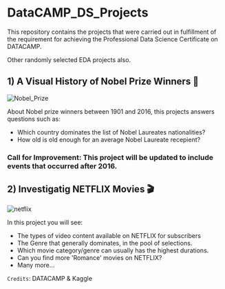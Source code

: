 # DataCAMP_DS_Projects
This repository contains the projects that were carried out in fulfillment of the requirement for achieving the Professional Data Science Certificate on DATACAMP.

Other randomly selected EDA projects also.

## 1) A Visual History of Nobel Prize Winners 🥇 

![Nobel_Prize](https://user-images.githubusercontent.com/94956048/187049522-dc57c1d1-750d-4d4b-b87e-2e6d0eca1183.png)

About Nobel prize winners between 1901 and 2016, this projects answers questions such as:

- Which country dominates the list of Nobel Laureates nationalities?
- How old is old enough for an average Nobel Laureate recepient?

### Call for Improvement: This project will be updated to include events that occurred after 2016.

## 2) Investigatig NETFLIX Movies 🎬

![netflix](https://user-images.githubusercontent.com/94956048/187049768-eafe0e87-9aef-4554-9cda-31c3243136f7.jpg)

In this project you will see:

- The types of video content available on NETFLIX for subscribers
- The Genre that generally dominates, in the pool of selections.
- Which movie category/genre can usually has the highest durations.
- Can you find more 'Romance' movies on NETFLIX?
- Many more...

```Credits```: DATACAMP & Kaggle
